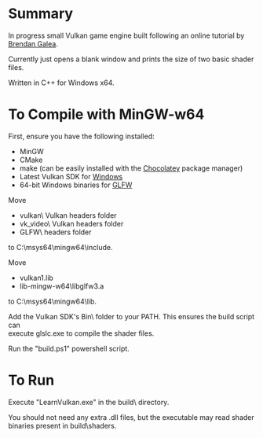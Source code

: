 # Summary
In progress small Vulkan game engine built following an online tutorial by [Brendan Galea](https://www.youtube.com/watch?v=lr93-_cC8v4).

Currently just opens a blank window and prints the size of two basic
shader files.

Written in C++ for Windows x64.

# To Compile with MinGW-w64
First, ensure you have the following installed:
- MinGW
- CMake
- make (can be easily installed with the [Chocolatey](https://chocolatey.org/install) package manager)
- Latest Vulkan SDK for [Windows](https://vulkan.lunarg.com/sdk/home#windows)
- 64-bit Windows binaries for [GLFW](https://www.glfw.org/download.html)


Move
- vulkan\ Vulkan headers folder
- vk_video\ Vulkan headers folder
- GLFW\ headers folder

to C:\msys64\mingw64\include.

Move
- vulkan1.lib
- lib-mingw-w64\libglfw3.a

to C:\msys64\mingw64\lib.

Add the Vulkan SDK's Bin\ folder to your PATH. 
This ensures the build script can \
execute glslc.exe to compile the shader files.

Run the "build.ps1" powershell script.

# To Run
Execute "LearnVulkan.exe" in the build\ directory.

You should not need any extra .dll files, but the executable
may read shader binaries present in build\shaders.
